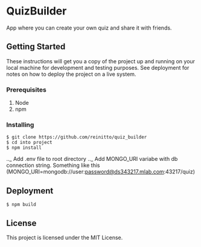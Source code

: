 # QuizBuilder

App where you can create your own quiz and share it with friends.

## Getting Started

These instructions will get you a copy of the project up and running on your local machine for development and testing purposes. See deployment for notes on how to deploy the project on a live system.

### Prerequisites

1. Node
2. npm

### Installing

```
$ git clone https://github.com/reinitto/quiz_builder
$ cd into project
$ npm install
```

.._ Add .env file to root directory
.._ Add MONGO_URI variabe with db connection string. Something like this (MONGO_URI=mongodb://user:password@ds343217.mlab.com:43217/quiz)

## Deployment

```
$ npm build
```

## License

This project is licensed under the MIT License.

